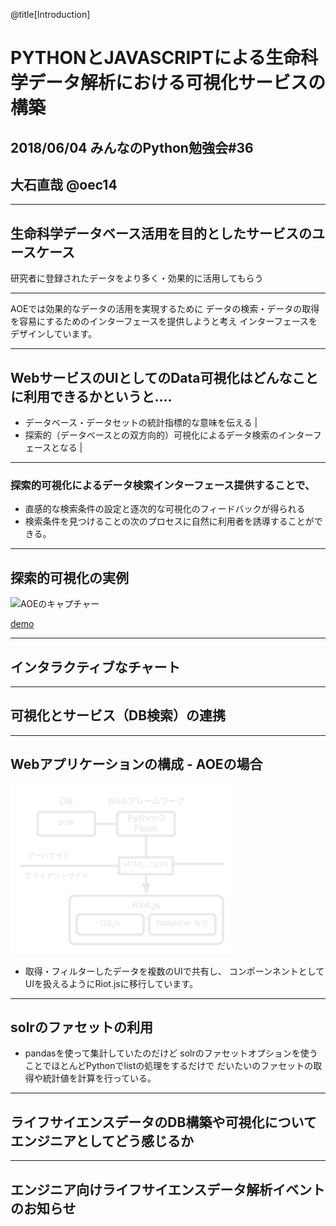 @title[Introduction]
# PYTHONとJAVASCRIPTによる生命科学データ解析における可視化サービスの構築

## 2018/06/04 みんなのPython勉強会#36

## 大石直哉 @oec14

---
## 生命科学データベース活用を目的としたサービスのユースケース

研究者に登録されたデータをより多く・効果的に活用してもらう

---
AOEでは効果的なデータの活用を実現するために
データの検索・データの取得を容易にするためのインターフェースを提供しようと考え
インターフェースをデザインしています。

---
## WebサービスのUIとしてのData可視化はどんなことに利用できるかというと‥‥
- データベース・データセットの統計指標的な意味を伝える |
- 探索的（データベースとの双方向的）可視化によるデータ検索のインターフェースとなる |

---
### 探索的可視化によるデータ検索インターフェース提供することで、
- 直感的な検索条件の設定と逐次的な可視化のフィードバックが得られる
- 検索条件を見つけることの次のプロセスに自然に利用者を誘導することができる。

---
## 探索的可視化の実例

![AOEのキャプチャー]()

[demo](http://aoe.dbcls.jp)

---
## インタラクティブなチャート


---
## 可視化とサービス（DB検索）の連携


---
## Webアプリケーションの構成 - AOEの場合

![Webアプリケーションの構成](images/stapy-fig-1.png)

- 取得・フィルターしたデータを複数のUIで共有し、
コンポーンネントとしてUIを扱えるようにRiot.jsに移行しています。

---
## solrのファセットの利用

- pandasを使って集計していたのだけど
solrのファセットオプションを使うことでほとんどPythonでlistの処理をするだけで
だいたいのファセットの取得や統計値を計算を行っている。

---
## ライフサイエンスデータのDB構築や可視化についてエンジニアとしてどう感じるか



---
## エンジニア向けライフサイエンスデータ解析イベントのお知らせ



